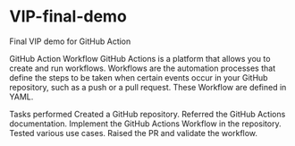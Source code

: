 # VIP-final-demo
Final VIP demo for GitHub Action


GitHub Action Workflow
GitHub Actions is a platform that allows you to create and run workflows. 
Workflows are the automation processes that define the steps to be taken 
when certain events occur in your GitHub repository, such as a push or a 
pull request. These Workflow are defined in YAML.

Tasks performed
Created a GitHub repository.
Referred the GitHub Actions documentation.
Implement the GitHub Actions Workflow in the repository.
Tested various use cases.
Raised the PR and validate the workflow.
